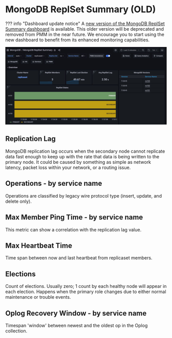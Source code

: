 # MongoDB ReplSet Summary (OLD)

??? info "Dashboard update notice"
     A [new version of the MongoDB ReplSet Summary dashboard](../../../docs/details/dashboard-replsetsummary.md) is available. This older version will be deprecated and removed from PMM in the near future. We encourage you to start using the new dashboard to benefit from its enhanced monitoring capabilities.

![!image](../../_images/PMM_MongoDB_ReplSet_Summary.jpg)

## Replication Lag

MongoDB replication lag occurs when the secondary node cannot replicate data fast enough to keep up with the rate that data is being written to the primary node. It could be caused by something as simple as network latency, packet loss within your network, or a routing issue.

## Operations - by service name

Operations are classified by legacy wire protocol type (insert, update, and delete only).

## Max Member Ping Time - by service name

This metric can show a correlation with the replication lag value.

## Max Heartbeat Time

Time span between now and last heartbeat from replicaset members.

## Elections

Count of elections. Usually zero; 1 count by each healthy node will appear in each election. Happens when the primary role changes due to either normal maintenance or trouble events.

## Oplog Recovery Window - by service name

Timespan 'window' between newest and the oldest op in the Oplog collection.
